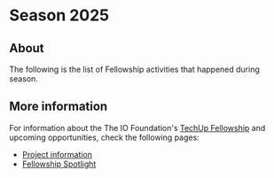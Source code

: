 # Season 2025

## About

The following is the list of Fellowship activities that happened during season.

## More information

For information about the The IO Foundation's [TechUp Fellowship](https://short.theiofoundation.org/Fellowship) and upcoming opportunities, check the following pages:

* [Project information](../../about/project-information.md)
* [Fellowship Spotlight](../../#on-the-spotlight)

